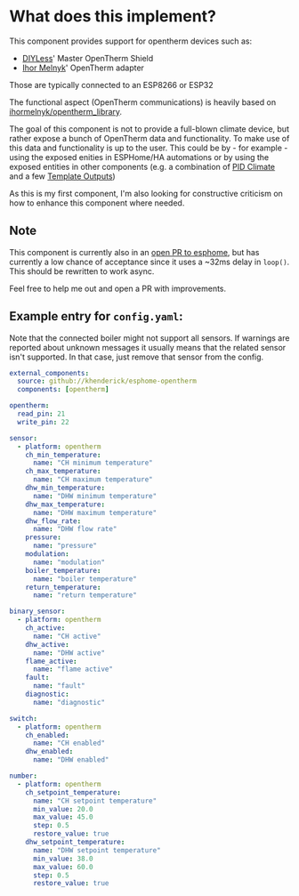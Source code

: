 # What does this implement?

This component provides support for opentherm devices such as:
* [DIYLess](https://diyless.com/)' Master OpenTherm Shield
* [Ihor Melnyk](http://ihormelnyk.com/opentherm_adapter)' OpenTherm adapter

Those are typically connected to an ESP8266 or ESP32

The functional aspect (OpenTherm communications) is heavily based on [ihormelnyk/opentherm_library](https://github.com/ihormelnyk/opentherm_library).

The goal of this component is not to provide a full-blown climate device, but rather expose a
bunch of OpenTherm data and functionality. To make use of this data and functionality is up to the user. 
This could be by - for example - using the exposed enities in ESPHome/HA automations or by using the 
exposed entities in other components (e.g. a combination of [PID Climate](https://esphome.io/components/climate/pid.html)
and a few [Template Outputs](https://esphome.io/components/output/template.html))

As this is my first component, I'm also looking for constructive criticism on how to enhance this
component where needed.

## Note

This component is currently also in an [open PR to esphome](https://github.com/esphome/esphome/pull/3921),
but has currently a low chance of acceptance since it uses a ~32ms delay in `loop()`. This should be
rewritten to work async.

Feel free to help me out and open a PR with improvements.

## Example entry for `config.yaml`:

Note that the connected boiler might not support all sensors. If warnings are reported about unknown messages
it usually means that the related sensor isn't supported. In that case, just remove that sensor from the config.

```yaml
external_components:
  source: github://khenderick/esphome-opentherm
  components: [opentherm]

opentherm:
  read_pin: 21
  write_pin: 22

sensor:
  - platform: opentherm
    ch_min_temperature:
      name: "CH minimum temperature"
    ch_max_temperature:
      name: "CH maximum temperature"
    dhw_min_temperature:
      name: "DHW minimum temperature"
    dhw_max_temperature:
      name: "DHW maximum temperature"
    dhw_flow_rate:
      name: "DHW flow rate"
    pressure:
      name: "pressure"
    modulation:
      name: "modulation"
    boiler_temperature:
      name: "boiler temperature"
    return_temperature:
      name: "return temperature"

binary_sensor:
  - platform: opentherm
    ch_active:
      name: "CH active"
    dhw_active:
      name: "DHW active"
    flame_active:
      name: "flame active"
    fault:
      name: "fault"
    diagnostic:
      name: "diagnostic"

switch:
  - platform: opentherm
    ch_enabled:
      name: "CH enabled"
    dhw_enabled:
      name: "DHW enabled"

number:
  - platform: opentherm
    ch_setpoint_temperature:
      name: "CH setpoint temperature"
      min_value: 20.0
      max_value: 45.0
      step: 0.5
      restore_value: true
    dhw_setpoint_temperature:
      name: "DHW setpoint temperature"
      min_value: 38.0
      max_value: 60.0
      step: 0.5
      restore_value: true
```
